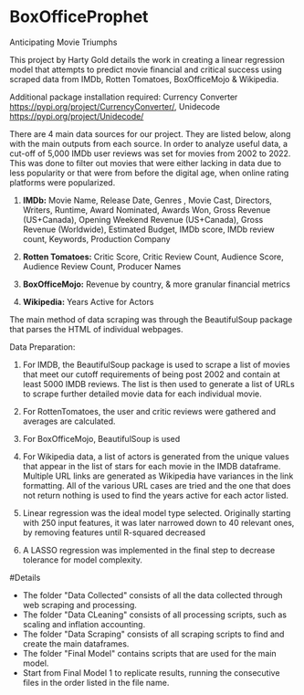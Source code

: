 # BoxOfficeProphet
Anticipating Movie Triumphs

This project by Harty Gold details the work in creating a linear regression model that attempts to predict movie financial and critical success using scraped data
from IMDb, Rotten Tomatoes, BoxOfficeMojo & Wikipedia.

Additional package installation required: Currency Converter https://pypi.org/project/CurrencyConverter/, 
Unidecode https://pypi.org/project/Unidecode/

There are 4 main data sources for our project. They are listed below, along with the main outputs from each source. In order to analyze useful data, a cut-off of 5,000 IMDb user reviews was set for movies from 2002 to 2022. This was done to filter out movies that were either lacking in data due to less popularity or that were from before the digital age, when online rating platforms were popularized.

1. **IMDb:** Movie Name, Release Date, Genres , Movie Cast, Directors, Writers, Runtime, Award Nominated, Awards Won, Gross Revenue (US+Canada), Opening Weekend Revenue (US+Canada), Gross Revenue (Worldwide), Estimated Budget, IMDb score, IMDb review count, Keywords, Production Company

2. **Rotten Tomatoes:** Critic Score, Critic Review Count, Audience Score, Audience Review Count, Producer Names

3. **BoxOfficeMojo:** Revenue by country, & more granular financial metrics

4. **Wikipedia:** Years Active for Actors

The main method of data scraping was through the BeautifulSoup package that parses the HTML of individual webpages.

Data Preparation:

1. For IMDB, the BeautifulSoup package is used to scrape a list of movies that meet our cutoff requirements of being post 2002 and contain at least 5000 IMDB reviews. The list is then used to generate a list of URLs to scrape further detailed movie data for each individual movie.

2. For RottenTomatoes, the user and critic reviews were gathered and averages are calculated. 

3. For BoxOfficeMojo, BeautifulSoup is used 

4. For Wikipedia data, a list of actors is generated from the unique values that appear in the list of stars for each movie in the IMDB dataframe. Multiple URL links are generated as Wikipedia have variances in the link formatting. All of the various URL cases are tried and the one that does not return nothing is used to find the years active for each actor listed.

5. Linear regression was the ideal model type selected. Originally starting with 250 input features, it was later narrowed down to 40 relevant ones, by removing features until R-squared decreased

6. A LASSO regression was implemented in the final step to decrease tolerance for model complexity.


#Details
- The folder "Data Collected" consists of all the data collected through web scraping and processing.
- The folder "Data CLeaning" consists of all processing scripts, such as scaling and inflation accounting.
- The folder "Data Scraping" consists of all scraping scripts to find and create the main dataframes.
- The folder "Final Model" contains scripts that are used for the main model.
- Start from Final Model 1 to replicate results, running the consecutive files in the order listed in the file name.
